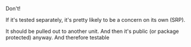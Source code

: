 

Don't!

If it's tested separately, it's pretty likely to be a concern on its own (SRP).

It should be pulled out to another unit. And then it's public (or package protected) anyway. And therefore testable
